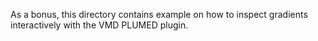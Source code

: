 As a bonus, this directory contains example on how to
inspect gradients interactively with the VMD PLUMED plugin.
